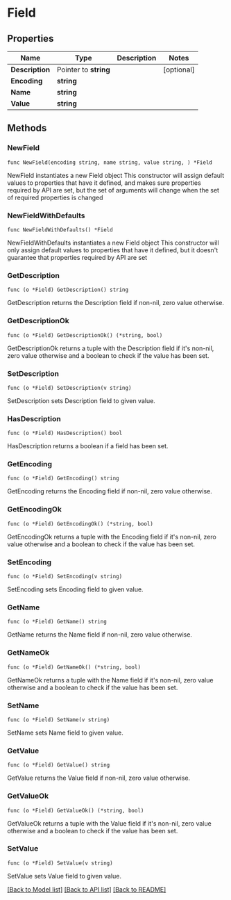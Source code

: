 # Field

## Properties

Name | Type | Description | Notes
------------ | ------------- | ------------- | -------------
**Description** | Pointer to **string** |  | [optional] 
**Encoding** | **string** |  | 
**Name** | **string** |  | 
**Value** | **string** |  | 

## Methods

### NewField

`func NewField(encoding string, name string, value string, ) *Field`

NewField instantiates a new Field object
This constructor will assign default values to properties that have it defined,
and makes sure properties required by API are set, but the set of arguments
will change when the set of required properties is changed

### NewFieldWithDefaults

`func NewFieldWithDefaults() *Field`

NewFieldWithDefaults instantiates a new Field object
This constructor will only assign default values to properties that have it defined,
but it doesn't guarantee that properties required by API are set

### GetDescription

`func (o *Field) GetDescription() string`

GetDescription returns the Description field if non-nil, zero value otherwise.

### GetDescriptionOk

`func (o *Field) GetDescriptionOk() (*string, bool)`

GetDescriptionOk returns a tuple with the Description field if it's non-nil, zero value otherwise
and a boolean to check if the value has been set.

### SetDescription

`func (o *Field) SetDescription(v string)`

SetDescription sets Description field to given value.

### HasDescription

`func (o *Field) HasDescription() bool`

HasDescription returns a boolean if a field has been set.

### GetEncoding

`func (o *Field) GetEncoding() string`

GetEncoding returns the Encoding field if non-nil, zero value otherwise.

### GetEncodingOk

`func (o *Field) GetEncodingOk() (*string, bool)`

GetEncodingOk returns a tuple with the Encoding field if it's non-nil, zero value otherwise
and a boolean to check if the value has been set.

### SetEncoding

`func (o *Field) SetEncoding(v string)`

SetEncoding sets Encoding field to given value.


### GetName

`func (o *Field) GetName() string`

GetName returns the Name field if non-nil, zero value otherwise.

### GetNameOk

`func (o *Field) GetNameOk() (*string, bool)`

GetNameOk returns a tuple with the Name field if it's non-nil, zero value otherwise
and a boolean to check if the value has been set.

### SetName

`func (o *Field) SetName(v string)`

SetName sets Name field to given value.


### GetValue

`func (o *Field) GetValue() string`

GetValue returns the Value field if non-nil, zero value otherwise.

### GetValueOk

`func (o *Field) GetValueOk() (*string, bool)`

GetValueOk returns a tuple with the Value field if it's non-nil, zero value otherwise
and a boolean to check if the value has been set.

### SetValue

`func (o *Field) SetValue(v string)`

SetValue sets Value field to given value.



[[Back to Model list]](../README.md#documentation-for-models) [[Back to API list]](../README.md#documentation-for-api-endpoints) [[Back to README]](../README.md)


